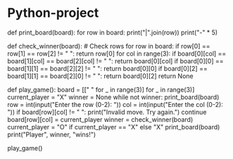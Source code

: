 # Python-project
def print_board(board):
    for row in board:
        print("|".join(row))
        print("-" * 5)

def check_winner(board):
    # Check rows
    for row in board:
        if row[0] == row[1] == row[2] != " ":
            return row[0]
    for col in range(3):
        if board[0][col] == board[1][col] == board[2][col] != " ":
            return board[0][col]
    if board[0][0] == board[1][1] == board[2][2] != " ":
        return board[0][0]
    if board[0][2] == board[1][1] == board[2][0] != " ":
        return board[0][2]
    return None

def play_game():
    board = [[" " for _ in range(3)] for _ in range(3)]
    current_player = "X"
    winner = None
    while not winner:
        print_board(board)
        row = int(input("Enter the row (0-2): "))
        col = int(input("Enter the col (0-2): "))
        if board[row][col] != " ":
            print("Invalid move. Try again.")
            continue
        board[row][col] = current_player
        winner = check_winner(board)
        current_player = "O" if current_player == "X" else "X"
    print_board(board)
    print("Player", winner, "wins!")

play_game()
